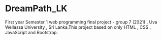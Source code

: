 # DreamPath_LK

First year Semester 1 web programming final project - group 7 (2021) , Uva Wellassa University , Sri Lanka.This project based on only HTML , CSS , JavaScript and Bootstrap.
